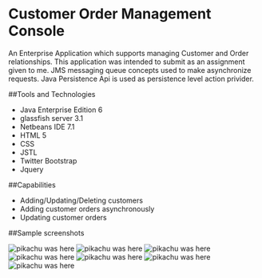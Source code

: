 # Customer Order Management Console

An Enterprise Application which supports managing Customer and Order relationships. This application was intended to submit as an assignment given to me. JMS messaging queue concepts used to make asynchronize requests. Java Persistence Api is used as persistence level action privider. 
    
##Tools and Technologies
- Java Enterprise Edition 6
- glassfish server 3.1
- Netbeans IDE 7.1
- HTML 5
- CSS
- JSTL
- Twitter Bootstrap
- Jquery

##Capabilities
- Adding/Updating/Deleting customers
- Adding customer orders asynchronously
- Updating customer orders

##Sample screenshots

![pikachu was here](https://github.com/udamindu/images/blob/master/EAD1.PNG)
![pikachu was here](https://github.com/udamindu/images/blob/master/EAD2.PNG)
![pikachu was here](https://github.com/udamindu/images/blob/master/EAD3.PNG)
![pikachu was here](https://github.com/udamindu/images/blob/master/EAD4.4.PNG)
![pikachu was here](https://github.com/udamindu/images/blob/master/EAD5.PNG)
![pikachu was here](https://github.com/udamindu/images/blob/master/EAD6.PNG)
![pikachu was here](https://github.com/udamindu/images/blob/master/EAD7.PNG)
